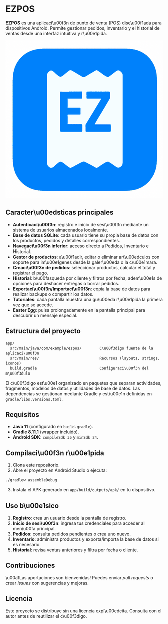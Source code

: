 # EZPOS

**EZPOS** es una aplicaci\u00f3n de punto de venta (POS) dise\u00f1ada para dispositivos Android. Permite gestionar pedidos, inventario y el historial de ventas desde una interfaz intuitiva y r\u00e1pida.

![Logo](app/src/main/res/drawable/iconoezpos.png)

## Caracter\u00edsticas principales

- **Autenticaci\u00f3n**: registro e inicio de sesi\u00f3n mediante un sistema de usuarios almacenados localmente.
- **Base de datos SQLite**: cada usuario tiene su propia base de datos con los productos, pedidos y detalles correspondientes.
- **Navegaci\u00f3n inferior**: acceso directo a Pedidos, Inventario e Historial.
- **Gestor de productos**: a\u00f1adir, editar o eliminar art\u00edculos con soporte para im\u00e1genes desde la galer\u00eda o la c\u00e1mara.
- **Creaci\u00f3n de pedidos**: seleccionar productos, calcular el total y registrar el pago.
- **Historial**: b\u00fasqueda por cliente y filtros por fecha, adem\u00e1s de opciones para deshacer entregas o borrar pedidos.
- **Exportaci\u00f3n/Importaci\u00f3n**: copia la base de datos para realizar backups o compartir los datos.
- **Tutoriales**: cada pantalla muestra una gu\u00eda r\u00e1pida la primera vez que se accede.
- **Easter Egg**: pulsa prolongadamente en la pantalla principal para descubrir un mensaje especial.

## Estructura del proyecto

```
app/
  src/main/java/com/example/ezpos/        C\u00f3digo fuente de la aplicaci\u00f3n
  src/main/res/                           Recursos (layouts, strings, iconos)
  build.gradle                            Configuraci\u00f3n del m\u00f3dulo
```

El c\u00f3digo est\u00e1 organizado en paquetes que separan actividades, fragmentos, modelos de datos y utilidades de base de datos. Las dependencias se gestionan mediante Gradle y est\u00e1n definidas en `gradle/libs.versions.toml`.

## Requisitos

- **Java 11** (configurado en `build.gradle`).
- **Gradle 8.11.1** (wrapper incluido).
- **Android SDK**: `compileSdk 35` y `minSdk 24`.

## Compilaci\u00f3n r\u00e1pida

1. Clona este repositorio.
2. Abre el proyecto en Android Studio o ejecuta:

```bash
./gradlew assembleDebug
```

3. Instala el APK generado en `app/build/outputs/apk/` en tu dispositivo.

## Uso b\u00e1sico

1. **Registro**: crea un usuario desde la pantalla de registro.
2. **Inicio de sesi\u00f3n**: ingresa tus credenciales para acceder al men\u00fa principal.
3. **Pedidos**: consulta pedidos pendientes o crea uno nuevo.
4. **Inventario**: administra productos y exporta/importa la base de datos si es necesario.
5. **Historial**: revisa ventas anteriores y filtra por fecha o cliente.

## Contribuciones

\u00a1Las aportaciones son bienvenidas! Puedes enviar *pull requests* o crear *issues* con sugerencias y mejoras.

## Licencia

Este proyecto se distribuye sin una licencia expl\u00edcita. Consulta con el autor antes de reutilizar el c\u00f3digo.

